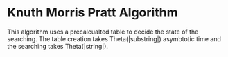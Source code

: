 
Knuth Morris Pratt Algorithm
================================
This algorithm uses a precalcualted table to decide the state of the searching. The table creation takes Theta(|substring|) asymbtotic time and the searching takes Theta(|string|).

